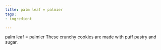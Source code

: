 ```yaml
---
title: palm leaf = palmier
tags:
- ingredient

---
```

palm leaf = palmier These crunchy cookies are made with puff pastry and sugar.
